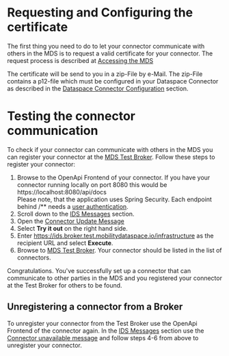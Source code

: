 # Requesting and Configuring the certificate
The first thing you need to do to let your connector communicate with others in the MDS is to request a valid certificate for your connector. The request process is described at [Accessing the MDS](https://github.com/Mobility-Data-Space/mobility-data-space/wiki/Welcome-to-Mobility-Data-Space#zugang-zum-datenraum-mobilit%C3%A4t)

The certificate will be send to you in a zip-File by e-Mail. The zip-File contains a p12-file which must be configured in your Dataspace Connector as described in the [Dataspace Connector Configuration](https://international-data-spaces-association.github.io/DataspaceConnector/Deployment/Configuration#step-2-ids-certificate) section.

# Testing the connector communication
To check if your connector can communicate with others in the MDS you can register your connector at the [MDS Test Broker](https://broker.test.mobilitydataspace.io/connector). Follow these steps to register your connector:
1. Browse to the OpenApi Frontend of your connector. If you have your connector running locally on port 8080 this would be https://localhost:8080/api/docs 
<br>Please note, that the application uses Spring Security. Each endpoint behind /** needs a [user authentication](https://international-data-spaces-association.github.io/DataspaceConnector/Deployment/Configuration#authentication).
2. Scroll down to the [IDS Messages](https://localhost:8080/api/swagger-ui/index.html?configUrl=/v3/api-docs/swagger-config#/IDS%20Messages) section. 
3. Open the [Connector Update Message](https://localhost:8080/api/swagger-ui/index.html?configUrl=/v3/api-docs/swagger-config#/IDS%20Messages/sendConnectorUpdateMessage_3)
4. Select __Try it out__ on the right hand side.
5. Enter https://ids.broker.test.mobilitydataspace.io/infrastructure as the recipient URL and select __Execute__.
6. Browse to [MDS Test Broker](https://broker.test.mobilitydataspace.io/connector). Your connector should be listed in the list of connectors.

Congratulations. You've successfully set up a connector that can communicate to other parties in the MDS and you registered your connector at the Test Broker for others to be found.

## Unregistering a connector from a Broker
To unregister your connector from the Test Broker use the OpenApi Frontend of the connector again. In the [IDS Messages](https://localhost:8080/api/swagger-ui/index.html?configUrl=/v3/api-docs/swagger-config#/IDS%20Messages) section use the [Connector unavailable message](https://localhost:8080/api/swagger-ui/index.html?configUrl=/v3/api-docs/swagger-config#/IDS%20Messages/sendConnectorUpdateMessage_4) and follow steps 4-6 from above to unregister your connector. 
